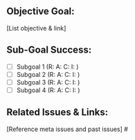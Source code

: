 ## Objective Goal: 
[List objective & link]

## Sub-Goal Success:
- [ ] Subgoal 1 (R: A: C: I: ) 
- [ ] Subgoal 2 (R: A: C: I: ) 
- [ ] Subgoal 3 (R: A: C: I: ) 
- [ ] Subgoal 4 (R: A: C: I: ) 

## Related Issues & Links: 
[Reference meta issues and past issues] #


